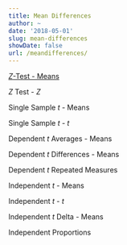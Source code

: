 ```yaml
---
title: Mean Differences
author: ~
date: '2018-05-01'
slug: mean-differences
showDate: false
url: /meandifferences/
---
```

[*Z*-Test - Means](ztestmeans.html)

*Z* Test - *Z*

Single Sample *t* - Means

Single Sample *t* - *t*

Dependent *t* Averages - Means

Dependent *t* Differences - Means

Dependent *t* Repeated Measures 

Independent *t* - Means

Independent *t* - *t*

Independent *t* Delta - Means

Independent Proportions
